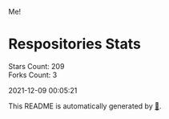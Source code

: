 Me!

# Respositories Stats
Stars Count: 209  
Forks Count: 3

2021-12-09 00:05:21  

This README is automatically generated by [🐰](https://github.com/rnitta/rnitta).
